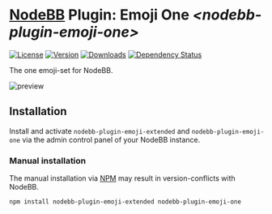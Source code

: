 # [NodeBB](https://nodebb.org/) Plugin: **Emoji One** *\<nodebb-plugin-emoji-one>*

[![License](https://img.shields.io/npm/l/nodebb-plugin-emoji-one.svg)](LICENSE)
[![Version](https://img.shields.io/npm/v/nodebb-plugin-emoji-one.svg)](https://www.npmjs.com/package/nodebb-plugin-emoji-one)
[![Downloads](https://img.shields.io/npm/dm/nodebb-plugin-emoji-one.svg)](https://www.npmjs.com/package/nodebb-plugin-emoji-one)
[![Dependency Status](https://david-dm.org/NodeBB-Community/nodebb-plugin-emoji-one.svg)](https://david-dm.org/NodeBB-Community/nodebb-plugin-emoji-one)

The one emoji-set for NodeBB.

![preview](https://d1j8pt39hxlh3d.cloudfront.net/sections/thumbnails/thumb-3.0c_1.png)

## Installation

Install and activate `nodebb-plugin-emoji-extended` and `nodebb-plugin-emoji-one` via the admin control panel of your NodeBB instance.

### Manual installation

The manual installation via [NPM](https://www.npmjs.com/) may result in version-conflicts with NodeBB.

    npm install nodebb-plugin-emoji-extended nodebb-plugin-emoji-one

